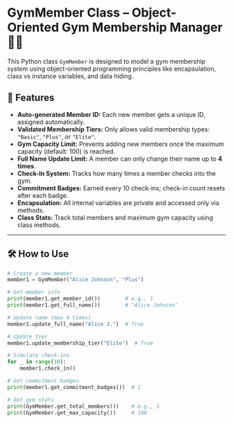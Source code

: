 # GymMember Class – Object-Oriented Gym Membership Manager 🏋️‍♂️

This Python class `GymMember` is designed to model a gym membership system using object-oriented programming principles like encapsulation, class vs instance variables, and data hiding.

## 🧠 Features

- **Auto-generated Member ID:** Each new member gets a unique ID, assigned automatically.
- **Validated Membership Tiers:** Only allows valid membership types: `"Basic"`, `"Plus"`, or `"Elite"`.
- **Gym Capacity Limit:** Prevents adding new members once the maximum capacity (default: 100) is reached.
- **Full Name Update Limit:** A member can only change their name up to **4 times**.
- **Check-In System:** Tracks how many times a member checks into the gym.
- **Commitment Badges:** Earned every 10 check-ins; check-in count resets after each badge.
- **Encapsulation:** All internal variables are private and accessed only via methods.
- **Class Stats:** Track total members and maximum gym capacity using class methods.

---

## 🛠️ How to Use

```python
# Create a new member
member1 = GymMember("Alice Johnson", "Plus")

# Get member info
print(member1.get_member_id())        # e.g., 1
print(member1.get_full_name())        # "Alice Johnson"

# Update name (max 4 times)
member1.update_full_name("Alice J.")  # True

# Update tier
member1.update_membership_tier("Elite")  # True

# Simulate check-ins
for _ in range(10):
    member1.check_in()

# Get commitment badges
print(member1.get_commitment_badges())  # 1

# Get gym stats
print(GymMember.get_total_members())    # e.g., 1
print(GymMember.get_max_capacity())     # 100

